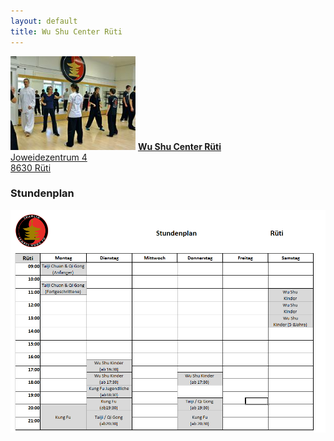 ```yaml
---
layout: default
title: Wu Shu Center Rüti
---
```


<img class="ifloat-right" src="/images/raum_rueti.jpg" alt="Trainingsraum Rüti" width="200px">
<a href="http://map.search.ch/rueti/joweid-zentrum-4" target="_blank">
<strong>Wu Shu Center Rüti</strong><br>
Joweidezentrum 4<br>
8630 Rüti
</a>

### Stundenplan

<img src="/images/stundenplaene/stundenplan-rueti.png" alt="Stundenplan Rüti">
